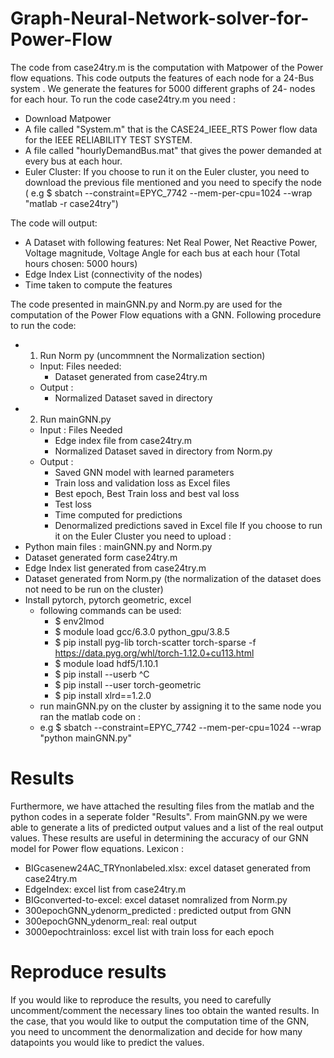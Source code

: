 # Graph-Neural-Network-solver-for-Power-Flow
The code from case24try.m is the computation with Matpower of the Power flow equations. This code outputs the features of each node for a 24-Bus system . We generate the features for 5000 different graphs of 24- nodes for each hour. 
To run the code case24try.m you need : 
- Download Matpower
- A file called "System.m" that is the CASE24_IEEE_RTS  Power flow data for the IEEE RELIABILITY TEST SYSTEM.
- A file called "hourlyDemandBus.mat" that gives the power demanded at every bus at each hour. 
- Euler Cluster: If you choose to run it on the Euler cluster, you need to download the previous file mentioned and you need to specify the node ( e.g $ sbatch --constraint=EPYC_7742 --mem-per-cpu=1024 --wrap "matlab -r case24try")

The code will output: 
- A Dataset with following features: Net Real Power, Net Reactive Power, Voltage magnitude, Voltage Angle for each bus at each hour (Total hours chosen: 5000 hours)
- Edge Index List (connectivity of the nodes) 
- Time taken to compute the features 

The code presented in mainGNN.py and Norm.py are used for the computation of the Power Flow equations with a GNN. 
Following procedure to run the code: 
- 1. Run Norm py (uncommnent the Normalization section)
  - Input: Files needed: 
    - Dataset generated from case24try.m 
  - Output : 
    - Normalized Dataset saved in directory
- 2. Run mainGNN.py 
  - Input : Files Needed
    - Edge index file from case24try.m
    - Normalized Dataset saved in directory from Norm.py
  - Output : 
    - Saved GNN model with learned parameters
    - Train loss and validation loss as Excel files
    - Best epoch, Best Train loss and best val loss 
    - Test loss
    - Time computed for predictions
    - Denormalized predictions saved in Excel file
If you choose to run it on the Euler Cluster you need to upload : 
- Python main files : mainGNN.py and Norm.py
- Dataset generated form case24try.m 
- Edge Index list  generated from case24try.m
- Dataset generated from Norm.py (the normalization of the dataset does not need to be run on the cluster) 
- Install pytorch, pytorch geometric, excel 
  - following commands can be used: 
    - $ env2lmod
    - $ module load gcc/6.3.0 python_gpu/3.8.5
    - $ pip install pyg-lib torch-scatter torch-sparse -f https://data.pyg.org/whl/torch-1.12.0+cu113.html  
    - $ module load hdf5/1.10.1
    - $ pip install --userb ^C
    - $ pip install --user torch-geometric 
    - $ pip install xlrd==1.2.0
  -  run  mainGNN.py on the cluster by assigning it to the same node you ran the matlab code on : 
    -  e.g $ sbatch --constraint=EPYC_7742 --mem-per-cpu=1024 --wrap "python mainGNN.py"

# Results
Furthermore, we have attached the resulting files from the matlab and the python codes in a seperate folder "Results". From mainGNN.py we were able to generate a lits of predicted output values and a list of the real output values. These results are useful in determining the accuracy of our GNN model for Power flow equations. 
Lexicon : 
- BIGcasenew24AC_TRYnonlabeled.xlsx: excel dataset generated from case24try.m
- EdgeIndex: excel list from case24try.m
- BIGconverted-to-excel: excel dataset nomralized from Norm.py
- 300epochGNN_ydenorm_predicted : predicted output from GNN
- 300epochGNN_ydenorm_real: real output
- 3000epochtrainloss: excel list with train loss for each epoch

# Reproduce results
If you would like to reproduce the results, you need to carefully uncomment/comment the necessary lines too obtain the wanted results. 
In the case, that you would like to output the computation time of the GNN, you need to uncomment the denormalization and decide for how many datapoints you would like to predict the values. 

